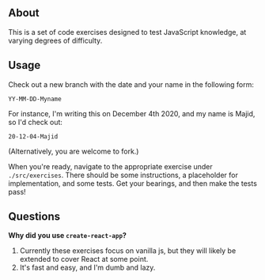 ## About
This is a set of code exercises designed to test JavaScript knowledge, at varying degrees of difficulty.

## Usage
Check out a new branch with the date and your name in the following form:
    
    YY-MM-DD-Myname
   
For instance, I'm writing this on December 4th 2020, and my name is Majid, so I'd check out:
 
    20-12-04-Majid

(Alternatively, you are welcome to fork.)

When you're ready, navigate to the appropriate exercise under `./src/exercises`. 
There should be some instructions, a placeholder for implementation, and some tests.
Get your bearings, and then make the tests pass!

## Questions 

**Why did you use `create-react-app`?**
1. Currently these exercises focus on vanilla js, but they will likely be extended to cover React at some point.
2. It's fast and easy, and I'm dumb and lazy.